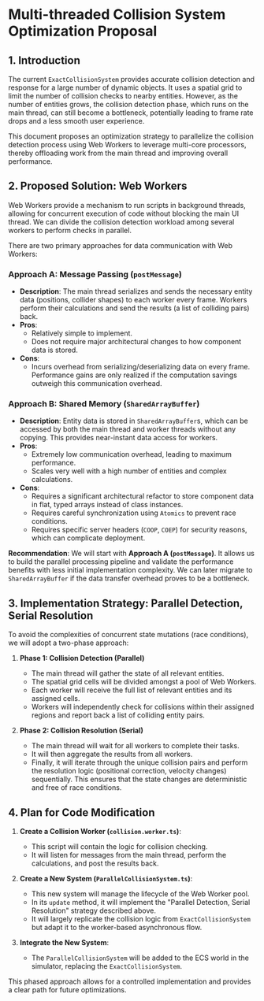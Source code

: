# Multi-threaded Collision System Optimization Proposal

## 1. Introduction

The current `ExactCollisionSystem` provides accurate collision detection and response for a large number of dynamic objects. It uses a spatial grid to limit the number of collision checks to nearby entities. However, as the number of entities grows, the collision detection phase, which runs on the main thread, can still become a bottleneck, potentially leading to frame rate drops and a less smooth user experience.

This document proposes an optimization strategy to parallelize the collision detection process using Web Workers to leverage multi-core processors, thereby offloading work from the main thread and improving overall performance.

## 2. Proposed Solution: Web Workers

Web Workers provide a mechanism to run scripts in background threads, allowing for concurrent execution of code without blocking the main UI thread. We can divide the collision detection workload among several workers to perform checks in parallel.

There are two primary approaches for data communication with Web Workers:

### Approach A: Message Passing (`postMessage`)

-   **Description**: The main thread serializes and sends the necessary entity data (positions, collider shapes) to each worker every frame. Workers perform their calculations and send the results (a list of colliding pairs) back.
-   **Pros**:
    -   Relatively simple to implement.
    -   Does not require major architectural changes to how component data is stored.
-   **Cons**:
    -   Incurs overhead from serializing/deserializing data on every frame. Performance gains are only realized if the computation savings outweigh this communication overhead.

### Approach B: Shared Memory (`SharedArrayBuffer`)

-   **Description**: Entity data is stored in `SharedArrayBuffer`s, which can be accessed by both the main thread and worker threads without any copying. This provides near-instant data access for workers.
-   **Pros**:
    -   Extremely low communication overhead, leading to maximum performance.
    -   Scales very well with a high number of entities and complex calculations.
-   **Cons**:
    -   Requires a significant architectural refactor to store component data in flat, typed arrays instead of class instances.
    -   Requires careful synchronization using `Atomics` to prevent race conditions.
    -   Requires specific server headers (`COOP`, `COEP`) for security reasons, which can complicate deployment.

**Recommendation**: We will start with **Approach A (`postMessage`)**. It allows us to build the parallel processing pipeline and validate the performance benefits with less initial implementation complexity. We can later migrate to `SharedArrayBuffer` if the data transfer overhead proves to be a bottleneck.

## 3. Implementation Strategy: Parallel Detection, Serial Resolution

To avoid the complexities of concurrent state mutations (race conditions), we will adopt a two-phase approach:

1.  **Phase 1: Collision Detection (Parallel)**
    -   The main thread will gather the state of all relevant entities.
    -   The spatial grid cells will be divided amongst a pool of Web Workers.
    -   Each worker will receive the full list of relevant entities and its assigned cells.
    -   Workers will independently check for collisions within their assigned regions and report back a list of colliding entity pairs.

2.  **Phase 2: Collision Resolution (Serial)**
    -   The main thread will wait for all workers to complete their tasks.
    -   It will then aggregate the results from all workers.
    -   Finally, it will iterate through the unique collision pairs and perform the resolution logic (positional correction, velocity changes) sequentially. This ensures that the state changes are deterministic and free of race conditions.

## 4. Plan for Code Modification

1.  **Create a Collision Worker (`collision.worker.ts`)**:
    -   This script will contain the logic for collision checking.
    -   It will listen for messages from the main thread, perform the calculations, and post the results back.

2.  **Create a New System (`ParallelCollisionSystem.ts`)**:
    -   This new system will manage the lifecycle of the Web Worker pool.
    -   In its `update` method, it will implement the "Parallel Detection, Serial Resolution" strategy described above.
    -   It will largely replicate the collision logic from `ExactCollisionSystem` but adapt it to the worker-based asynchronous flow.

3.  **Integrate the New System**:
    -   The `ParallelCollisionSystem` will be added to the ECS world in the simulator, replacing the `ExactCollisionSystem`.

This phased approach allows for a controlled implementation and provides a clear path for future optimizations.
